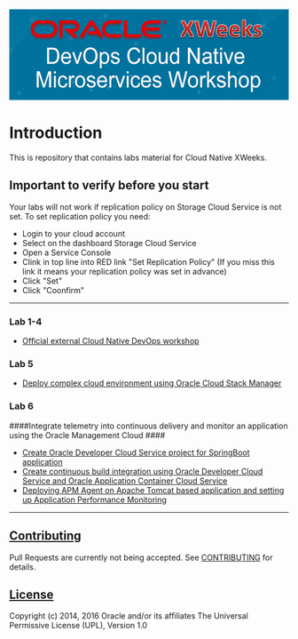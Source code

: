 ![](common/images/header.png)

# Introduction #

This is repository that contains labs material for Cloud Native XWeeks.

## Important to verify before you start ##

Your labs will not work if replication policy on Storage Cloud Service is not set. To set replication policy you need:
+ Login to your cloud account
+ Select on the dashboard Storage Cloud Service
+ Open a Service Console
+ Clink in top line into RED link "Set Replication Policy" (If you miss this link it means your replication policy was set in advance)
+ Click "Set"
+ Click "Coonfirm"

----
### Lab 1-4 ###
+ [Official external Cloud Native DevOps workshop](cloud-native-devops/README.md)

### Lab 5 ###

+ [Deploy complex cloud environment using Oracle Cloud Stack Manager](stack/README.md)

### Lab 6 ###


####Integrate telemetry into continuous delivery and monitor an application using the Oracle Management Cloud ####

+ [Create Oracle Developer Cloud Service project for SpringBoot application](springboot-sample/create.devcs.project.md)
+ [Create continuous build integration using Oracle Developer Cloud Service and Oracle Application Container Cloud Service](springboot-sample/devcs.accs.ci.md)
+ [Deploying APM Agent on Apache Tomcat based application and setting up Application Performance Monitoring](apm/README.md)


---

## [Contributing](CONTRIBUTING.md)
Pull Requests are currently not being accepted. See [CONTRIBUTING](CONTRIBUTING.md) for details.

## [License](LICENSE.md)
Copyright (c) 2014, 2016 Oracle and/or its affiliates
The Universal Permissive License (UPL), Version 1.0
